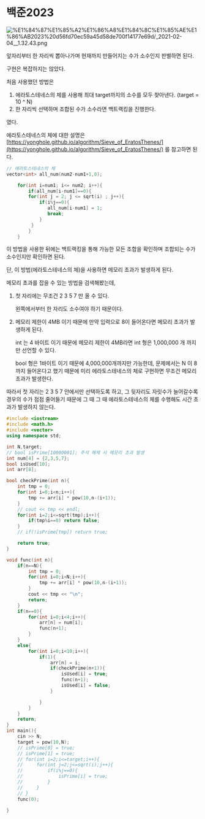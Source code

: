 # 백준2023

![%E1%84%87%E1%85%A2%E1%86%A8%E1%84%8C%E1%85%AE%E1%86%AB2023%20d56fd70ec59a45d58de700f14177e69d/_2021-02-04__1.32.43.png](%E1%84%87%E1%85%A2%E1%86%A8%E1%84%8C%E1%85%AE%E1%86%AB2023%20d56fd70ec59a45d58de700f14177e69d/_2021-02-04__1.32.43.png)

앞자리부터 한 자리씩 뽑아나가며 현재까지 만들어지는 수가 소수인지 판별하면 된다. 

구현은 복잡하지는 않았다. 

처음 사용했던 방법은 

1. 에라토스테네스의 체를 사용해 최대 target까지의 소수를 모두 찾아낸다. (target = 10 ^ N)
2. 한 자리씩 선택하며 조합된 수가 소수라면 백트랙킹을 진행한다. 

였다. 

에라토스테네스의 체에 대한 설명은 [https://yonghole.github.io/algorithm/Sieve_of_EratosThenes/](https://yonghole.github.io/algorithm/Sieve_of_EratosThenes/) 를 참고하면 된다. 

```cpp
// 에라토스테네스의 체 
vector<int> all_num(num2-num1+1,0);

    for(int i=num1; i<= num2; i++){ 
        if(all_num[i-num1]==0){
        for(int j = 2; j <= sqrt(i) ; j++){
            if(i%j==0){
               all_num[i-num1] = 1; 
               break;
            }
         }
        }
    }
```

이 방법을 사용한 뒤에는 백트랙킹을 통해 가능한 모든 조합을 확인하며 조합되는 수가 소수인지만 확인하면 된다. 

단, 이 방법(에라토스테네스의 체)을 사용하면 메모리 초과가 발생하게 된다. 

메모리 초과를 잡을 수 있는 방법을 검색해봤는데, 

1. 첫 자리에는 무조건 2 3 5 7 만 올 수 있다. 

    왼쪽에서부터 한 자리도 소수여야 하기 때문이다. 

2. 메모리 제한이 4MB 이기 때문에 만약 입력으로 8이 들어온다면 메모리 초과가 발생하게 된다. 

    int 는 4 바이트 이기 때문에 메모리 제한이 4MB라면 int 형은 1,000,000 개 까지만 선언할 수 있다. 

    bool 형은 1바이트 이기 때문에 4,000,000개까지만 가능한데, 문제에서는 N 이 8까지 들어온다고 했기 때문에 미리 에라토스테네스의 체로 구현하면 무조건 메모리 초과가 발생한다. 

따라서 첫 자리는 2 3 5 7  안에서만 선택하도록 하고, 그 뒷자리도 자릿수가 늘어갈수록 경우의 수가 점점 줄어들기 때문에 그 때 그 때 에라토스테네스의 체를 수행해도 시간 초과가 발생하지 않는다.

```cpp
#include <iostream>
#include <math.h>
#include <vector>
using namespace std; 

int N,target;
// bool isPrime[10000001]; 주석 해제 시 메모리 초과 발생
int num[4] = {2,3,5,7};
bool isUsed[10];
int arr[8];

bool checkPrime(int n){
    int tmp = 0;
    for(int i=0;i<n;i++){
        tmp += arr[i] * pow(10,n-(i+1));
    }
    // cout << tmp << endl;
    for(int i=2;i<=sqrt(tmp);i++){
        if(tmp%i==0) return false;
    }
    // if(!isPrime[tmp]) return true;

    return true;
}

void func(int n){
    if(n==N){
        int tmp = 0;
        for(int i=0;i<N;i++){
            tmp += arr[i] * pow(10,n-(i+1));
        }
        cout << tmp << "\n";
        return;
    }
    if(n==0){
        for(int i=0;i<4;i++){
            arr[n] = num[i];
            func(n+1);
        }
    }
    else{    
        for(int i=0;i<10;i++){
            if(1){
                arr[n] = i;
                if(checkPrime(n+1)){
                    isUsed[i] = true;
                    func(n+1);
                    isUsed[i] = false;
                }

            }
        }
    }
    return;
}
int main(){
    cin >> N;
    target = pow(10,N);
    // isPrime[0] = true;
    // isPrime[1] = true;
    // for(int i=2;i<=target;i++){
    //     for(int j=2;j<=sqrt(i);j++){
    //         if(i%j==0){
    //             isPrime[i] = true;
    //         }
    //     }
    // }
    func(0);
    
}
```